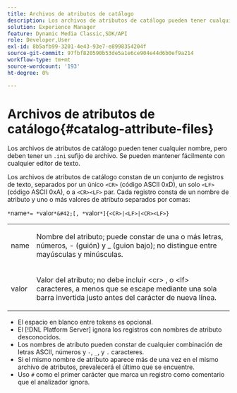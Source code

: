 ```yaml
---
title: Archivos de atributos de catálogo
description: Los archivos de atributos de catálogo pueden tener cualquier nombre, pero deben tener un sufijo de archivo .ini. Se pueden mantener fácilmente con cualquier editor de texto.
solution: Experience Manager
feature: Dynamic Media Classic,SDK/API
role: Developer,User
exl-id: 8b5afb99-3201-4e43-93e7-e8998354204f
source-git-commit: 97fbf820590b53de5a1e6ce904e44d6b0ef9a214
workflow-type: tm+mt
source-wordcount: '193'
ht-degree: 0%

---
```


# Archivos de atributos de catálogo{#catalog-attribute-files}

Los archivos de atributos de catálogo pueden tener cualquier nombre, pero deben tener un `.ini` sufijo de archivo. Se pueden mantener fácilmente con cualquier editor de texto.

Los archivos de atributos de catálogo constan de un conjunto de registros de texto, separados por un único `<CR>` (código ASCII 0xD), un solo `<LF>` (código ASCII 0xA), o a `<CR><LF>` par. Cada registro consta de un nombre de atributo y uno o más valores de atributo separados por comas:

`*`name`*= *`valor`*&#42;[, *`valor`*]{<CR>|<LF>|<CR><LF>}`

<table id="simpletable_8454AD549FDA421BA1469CDA44132773"> 
 <tr class="strow"> 
  <td class="stentry"> <p> <span class="codeph"> <span class="varname"> name </span> </span> </p> </td> 
  <td class="stentry"> <p>Nombre del atributo; puede constar de una o más letras, números, - (guión) y _ (guion bajo); no distingue entre mayúsculas y minúsculas.</p> </td> 
 </tr> 
 <tr class="strow"> 
  <td class="stentry"> <p> <span class="codeph"> <span class="varname"> valor </span> </span> </p> </td> 
  <td class="stentry"> <p>Valor del atributo; no debe incluir <span class="codeph"> &lt;cr&gt; </span>, o <span class="codeph"> &lt;lf&gt; </span> caracteres, a menos que se escape mediante una sola barra invertida justo antes del carácter de nueva línea. </p> </td> 
 </tr> 
</table>

* El espacio en blanco entre tokens es opcional.
* El [!DNL Platform Server] ignora los registros con nombres de atributo desconocidos.
* Los nombres de atributo pueden constar de cualquier combinación de letras ASCII, números y `-`, `_`, y `.` caracteres.
* Si el mismo nombre de atributo aparece más de una vez en el mismo archivo de atributos, prevalecerá el último que se encuentre.
* Uso `#` como el primer carácter que marca un registro como comentario que el analizador ignora.
